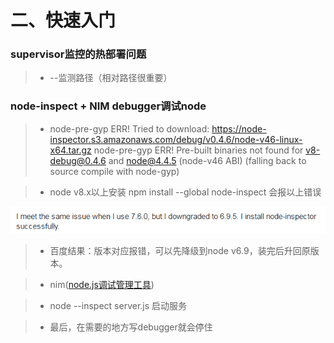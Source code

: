 # 二、快速入门

### supervisor监控的热部署问题
> * --监测路径（相对路径很重要）


### node-inspect + NIM debugger调试node

> * node-pre-gyp ERR! Tried to download: https://node-inspector.s3.amazonaws.com/debug/v0.4.6/node-v46-linux-x64.tar.gz 
node-pre-gyp ERR! Pre-built binaries not found for v8-debug@0.4.6 and node@4.4.5 (node-v46 ABI) (falling back to source compile with node-gyp)

> * node v8.x以上安装 npm install --global node-inspect 会报以上错误

![](/assets/QQ图片20171204124646.png)

> * 百度结果：版本对应报错，可以先降级到node v6.9，装完后升回原版本。

> * nim([node.js调试管理工具](http://www.ddooo.com/softdown/108257.htm))

> * node --inspect server.js 启动服务

> * 最后，在需要的地方写debugger就会停住


